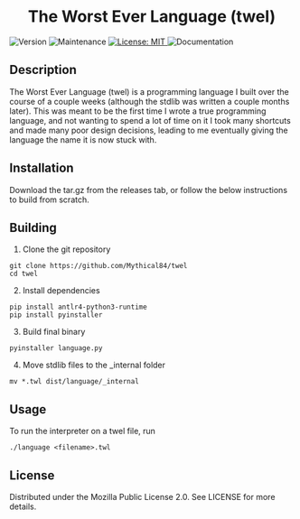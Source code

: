 <h1 align="center">The Worst Ever Language (twel)</h1>


<p>
  <img alt="Version" src="https://img.shields.io/badge/version-1.0.0-blue.svg?cacheSeconds=2592000" />
  <img alt="Maintenance" src="https://img.shields.io/badge/Maintained%3F-no-red" />
  <a href="https://github.com/Mythical84/twel/blob/main/LICENSE" target="_blank">
  <img alt="License: MIT" src="https://img.shields.io/github/license/mythical84/twel" />
  </a>
  <img alt="Documentation" src="https://img.shields.io/badge/Documentation-Mythical83.com-blue">
</p>


## Description
The Worst Ever Language (twel) is a programming language I built over the course of a couple weeks (although the stdlib was written a couple months later). This was meant to be the first time I wrote a true programming language, and not wanting to spend a lot of time on it I took many shortcuts and made many poor design decisions, leading to me eventually giving the language the name it is now stuck with.

## Installation
Download the tar.gz from the releases tab, or follow the below instructions to build from scratch.

## Building
1. Clone the git repository
```
git clone https://github.com/Mythical84/twel
cd twel
```

2. Install dependencies
```
pip install antlr4-python3-runtime
pip install pyinstaller
```

3. Build final binary
```
pyinstaller language.py
```

4. Move stdlib files to the _internal folder
```
mv *.twl dist/language/_internal
```

## Usage
To run the interpreter on a twel file, run
```
./language <filename>.twl
```

## License
Distributed under the Mozilla Public License 2.0. See LICENSE for more details.
